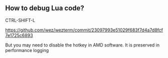 ## How to debug Lua code?

CTRL-SHIFT-L

<https://github.com/wez/wezterm/commit/23097993e51029f683f7d4a7d8fcf7e1725c6893>

But you may need to disable the hotkey in AMD software. It is preserved in performance logging
